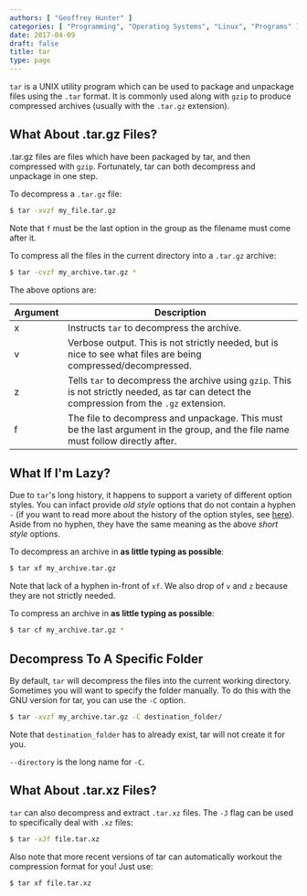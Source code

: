 ```yaml
---
authors: [ "Geoffrey Hunter" ]
categories: [ "Programming", "Operating Systems", "Linux", "Programs" ]
date: 2017-04-09
draft: false
title: tar
type: page
---
```


`tar` is a UNIX utility program which can be used to package and unpackage files using the `.tar` format. It is commonly used along with `gzip` to produce compressed archives (usually with the `.tar.gz` extension).

## What About .tar.gz Files?

.tar.gz files are files which have been packaged by tar, and then compressed with `gzip`. Fortunately, tar can both decompress and unpackage in one step.

To decompress a `.tar.gz` file:

```sh
$ tar -xvzf my_file.tar.gz
```

Note that `f` must be the last option in the group as the filename must come after it.

To compress all the files in the current directory into a `.tar.gz` archive:

```sh
$ tar -cvzf my_archive.tar.gz *
```

The above options are:

<table>
    <thead>
        <tr>
            <th>Argument</th>
            <th>Description</th>
        </tr>
    </thead>
    <tbody>
        <tr >
            <td>x</td>
            <td>Instructs <code>tar</code> to decompress the archive.</td>
        </tr>
        <tr>
            <td>v</td>
            <td>Verbose output. This is not strictly needed, but is nice to see what files are being compressed/decompressed.</td>
        </tr>
        <tr>
            <td>z</td>
            <td>Tells <code>tar</code> to decompress the archive using <code>gzip</code>. This is not strictly needed, as tar can detect the compression from the <code>.gz</code> extension.</td>
        </tr>
        <tr>
            <td>f</td>
            <td>The file to decompress and unpackage. This must be the last argument in the group, and the file name must follow directly after.</td>
        </tr>
    </tbody>
</table>

## What If I'm Lazy?

Due to `tar`'s long history, it happens to support a variety of different option styles. You can infact provide _old style_ options that do not contain a hyphen `-` (if you want to read more about the history of the option styles, see [here](https://www.gnu.org/software/tar/manual/html_section/tar_21.html)). Aside from no hyphen, they have the same meaning as the above _short style_ options.

To decompress an archive in **as little typing as possible**:

```sh
$ tar xf my_archive.tar.gz
```

Note that lack of a hyphen in-front of `xf`. We also drop of `v` and `z` because they are not strictly needed.

To compress an archive in **as little typing as possible**:

```sh
$ tar cf my_archive.tar.gz *
```

## Decompress To A Specific Folder

By default, `tar` will decompress the files into the current working directory. Sometimes you will want to specify the folder manually. To do this with the GNU version for tar, you can use the `-C` option.

```sh    
$ tar -xvzf my_archive.tar.gz -C destination_folder/
```

Note that `destination_folder` has to already exist, tar will not create it for you.

`--directory` is the long name for `-C`.

## What About .tar.xz Files?

`tar` can also decompress and extract `.tar.xz` files. The `-J` flag can be used to specifically deal with `.xz` files:

```sh   
$ tar -xJf file.tar.xz
```

Also note that more recent versions of tar can automatically workout the compression format for you! Just use:

```sh    
$ tar xf file.tar.xz
```